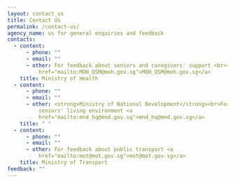 ```yaml
---
layout: contact_us
title: Contact Us
permalink: /contact-us/
agency_name: us for general enquiries and feedback
contacts:
  - content:
      - phone: ""
      - email: ""
      - other: For feedback about seniors and caregivers' support <br><a
          href="mailto:MOH_QSM@moh.gov.sg">MOH_QSM@moh.gov.sg</a>
    title: Ministry of Health
  - content:
      - phone: ""
      - email: ""
      - other: <strong>Ministry of National Development</strong><br>For feedback
          seniors' living environment <a
          href="mailto:mnd_hq@mnd.gov.sg">mnd_hq@mnd.gov.sg</a>
    title: " "
  - content:
      - phone: ""
      - email: ""
      - other: For feedback about public transport <a
          href="mailto:mot@mot.gov.sg">mot@mot.gov.sg</a>
    title: Ministry of Transport
feedback: ""
---
```


